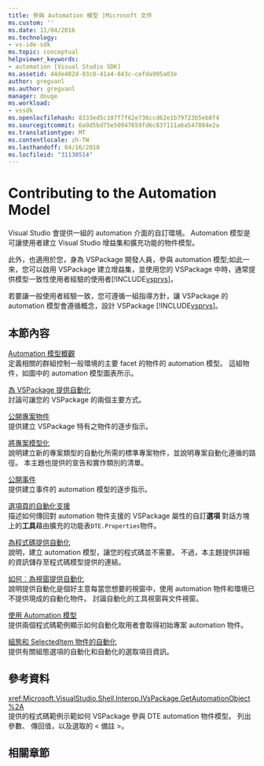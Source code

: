 ```yaml
---
title: 參與 Automation 模型 |Microsoft 文件
ms.custom: ''
ms.date: 11/04/2016
ms.technology:
- vs-ide-sdk
ms.topic: conceptual
helpviewer_keywords:
- automation [Visual Studio SDK]
ms.assetid: 44de482d-93c8-41a4-843c-cefda995a03e
author: gregvanl
ms.author: gregvanl
manager: douge
ms.workload:
- vssdk
ms.openlocfilehash: 8333ed5c107f7f62e736ccd62e1b79723b5eb8f4
ms.sourcegitcommit: 6a9d5bd75e50947659fd6c837111a6a547884e2a
ms.translationtype: MT
ms.contentlocale: zh-TW
ms.lasthandoff: 04/16/2018
ms.locfileid: "31130514"
---
```

# <a name="contributing-to-the-automation-model"></a>Contributing to the Automation Model
Visual Studio 會提供一組的 automation 介面的自訂環境。 Automation 模型是可讓使用者建立 Visual Studio 增益集和擴充功能的物件模型。  
  
 此外，也適用於您，身為 VSPackage 開發人員，參與 automation 模型;如此一來，您可以啟用 VSPackage 建立增益集，並使用您的 VSPackage 中時，通常提供模型一致性使用者經驗的使用者[!INCLUDE[vsprvs](../../code-quality/includes/vsprvs_md.md)]。  
  
 若要讓一般使用者經驗一致，您可遵循一組指導方針，讓 VSPackage 的 automation 模型會遵循概念，設計 VSPackage [!INCLUDE[vsprvs](../../code-quality/includes/vsprvs_md.md)]。  
  
## <a name="in-this-section"></a>本節內容  
 [Automation 模型概觀](../../extensibility/internals/automation-model-overview.md)  
 定義相關的群組控制一般環境的主要 facet 的物件的 automation 模型。 這組物件，如圖中的 automation 模型圖表所示。  
  
 [為 VSPackage 提供自動化](../../extensibility/internals/providing-automation-for-vspackages.md)  
 討論可讓您的 VSPackage 的兩個主要方式。  
  
 [公開專案物件](../../extensibility/internals/exposing-project-objects.md)  
 提供建立 VSPackage 特有之物件的逐步指示。  
  
 [將專案模型化](../../extensibility/internals/project-modeling.md)  
 說明建立新的專案類型的自動化所需的標準專案物件，並說明專案自動化遵循的路徑。 本主題也提供的宣告和實作類別的清單。  
  
 [公開事件](../../extensibility/internals/exposing-events-in-the-visual-studio-sdk.md)  
 提供建立事件的 automation 模型的逐步指示。  
  
 [選項頁的自動化支援](../../extensibility/internals/automation-support-for-options-pages.md)  
 描述如何傳回對 automation 物件支援的 VSPackage 屬性的自訂**選項** 對話方塊上的**工具**藉由擴充的功能表`DTE.Properties`物件。  
  
 [為程式碼提供自動化](../../extensibility/internals/providing-automation-for-code.md)  
 說明，建立 automation 模型，讓您的程式碼並不需要。 不過，本主題提供詳細的資訊儲存至程式碼模型提供的連結。  
  
 [如何︰為視窗提供自動化](../../extensibility/internals/how-to-provide-automation-for-windows.md)  
 說明提供自動化是個好主意每當您想要的視窗中，使用 automation 物件和環境已不提供現成的自動化物件。 討論自動化的工具視窗與文件視窗。  
  
 [使用 Automation 模型](../../extensibility/internals/using-the-automation-model.md)  
 提供兩個程式碼範例顯示如何自動化取用者會取得初始專案 automation 物件。  
  
 [組態和 SelectedItem 物件的自動化](../../extensibility/internals/automation-for-configuration-and-selecteditem-objects.md)  
 提供有關組態選項的自動化和自動化的選取項目資訊。  
  
## <a name="reference"></a>參考資料  
 <xref:Microsoft.VisualStudio.Shell.Interop.IVsPackage.GetAutomationObject%2A>  
 提供的程式碼範例示範如何 VSPackage 參與 DTE automation 物件模型。 列出參數、 傳回值，以及選取的 < 備註 >。  
  
## <a name="related-sections"></a>相關章節
